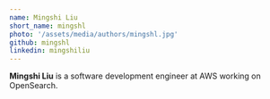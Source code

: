 ```yaml
---
name: Mingshi Liu
short_name: mingshl
photo: '/assets/media/authors/mingshl.jpg'
github: mingshl
linkedin: mingshiliu
---
```


**Mingshi Liu** is a software development engineer at AWS working on OpenSearch.